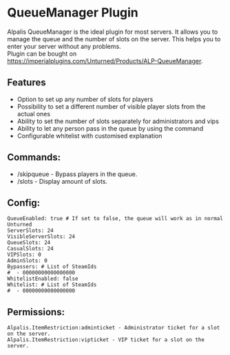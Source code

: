 ﻿# QueueManager Plugin

Alpalis QueueManager is the ideal plugin for most servers. It allows you to manage the queue and the number of slots on the server. This helps you to enter your server without any problems.
<br>Plugin can be bought on https://imperialplugins.com/Unturned/Products/ALP-QueueManager.

## Features

- Option to set up any number of slots for players
- Possibility to set a different number of visible player slots from the actual ones
- Ability to set the number of slots separately for administrators and vips
- Ability to let any person pass in the queue by using the command
- Configurable whitelist with customised explanation

## Commands:

- /skipqueue - Bypass players in the queue.
- /slots - Display amount of slots.

## Config:

    QueueEnabled: true # If set to false, the queue will work as in normal Unturned
    ServerSlots: 24
    VisibleServerSlots: 24
    QueueSlots: 24
    CasualSlots: 24
    VIPSlots: 0
    AdminSlots: 0
    Bypassers: # List of SteamIds
    #  - 00000000000000000
    WhitelistEnabled: false
    Whitelist: # List of SteamIds
    #  - 00000000000000000   

## Permissions:

    Alpalis.ItemRestriction:adminticket - Administrator ticket for a slot on the server.
    Alpalis.ItemRestriction:vipticket - VIP ticket for a slot on the server.